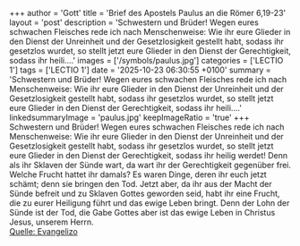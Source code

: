 +++
author = 'Gott'
title = 'Brief des Apostels Paulus an die Römer 6,19-23'
layout = 'post'
description = 'Schwestern und Brüder! Wegen eures schwachen Fleisches rede ich nach Menschenweise: Wie ihr eure Glieder in den Dienst der Unreinheit und der Gesetzlosigkeit gestellt habt, sodass ihr gesetzlos wurdet, so stellt jetzt eure Glieder in den Dienst der Gerechtigkeit, sodass ihr heili....'
images = ['/symbols/paulus.jpg']
categories = ['LECTIO 1']
tags = ['LECTIO 1']
date = '2025-10-23 06:30:55 +0100'
summary = 'Schwestern und Brüder! Wegen eures schwachen Fleisches rede ich nach Menschenweise: Wie ihr eure Glieder in den Dienst der Unreinheit und der Gesetzlosigkeit gestellt habt, sodass ihr gesetzlos wurdet, so stellt jetzt eure Glieder in den Dienst der Gerechtigkeit, sodass ihr heili....'
linkedsummaryImage = 'paulus.jpg'
keepImageRatio = 'true'
+++
Schwestern und Brüder! Wegen eures schwachen Fleisches rede ich nach Menschenweise: Wie ihr eure Glieder in den Dienst der Unreinheit und der Gesetzlosigkeit gestellt habt, sodass ihr gesetzlos wurdet, so stellt jetzt eure Glieder in den Dienst der Gerechtigkeit, sodass ihr heilig werdet!
Denn als ihr Sklaven der Sünde wart, da wart ihr der Gerechtigkeit gegenüber frei.<!--more-->
Welche Frucht hattet ihr damals? Es waren Dinge, deren ihr euch jetzt schämt; denn sie bringen den Tod.
Jetzt aber, da ihr aus der Macht der Sünde befreit und zu Sklaven Gottes geworden seid, habt ihr eine Frucht, die zu eurer Heiligung führt und das ewige Leben bringt.
Denn der Lohn der Sünde ist der Tod, die Gabe Gottes aber ist das ewige Leben in Christus Jesus, unserem Herrn.<br> [Quelle: Evangelizo](https://evangeliumtagfuertag.org/DE/gospel)